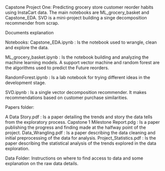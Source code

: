 Capstone Project One:
Predicting grocery store customer reorder habits using InstaCart data.
The main notebooks are ML_grocery_basket and Capstone_EDA. SVD is a mini-project
building a singe decomposition recommender from scrap.  

Documents explanation 

Notebooks:
Capstone_EDA.ipynb : Is the notebook used to wrangle, clean and explore the data. 

ML_grocery_basket.ipynb : Is the notebook building and analyzing the machine learning models. A support vector machine and random forest are the algorithms used to predict the 
Future reorders.

RandomForest.ipynb : Is a lab notebook for trying different ideas in the development stage.

SVD.ipynb : Is a single vector decomposition recommender. It makes recommendations based on customer purchase similarities. 

Papers folder:

A Data Story.pdf  :  Is a paper detailing the trends and story the data tells from the exploratory process.
Capstone 1 Milestone Report.pdg : Is a paper publishing the progress and finding made at the halfway point of the project.
Data_Wrangling.pdf : Is a paper describing the data cleaning and initial preprocessing of the data for analysis.
Project_Statistics.pdf : Is the paper describing the statistical analysis of the trends explored in the data exploration. 

Data Folder: Instructions on where to find access to data and some explanation on the raw data details.
